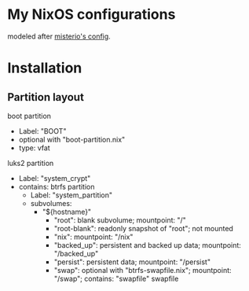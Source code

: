 # My NixOS configurations
modeled after [misterio's config](https://git.sr.ht/~misterio/nix-config).

# Installation

## Partition layout
boot partition
- Label: "BOOT"
- optional with "boot-partition.nix"
- type: vfat

luks2 partition
- Label: "system\_crypt"
- contains: btrfs partition
  - Label: "system\_partition"
  - subvolumes:
    - "${hostname}"
      - "root": blank subvolume; mountpoint: "/"
      - "root-blank": readonly snapshot of "root"; not mounted
      - "nix": mountpoint: "/nix"
      - "backed\_up": persistent and backed up data; mountpoint: "/backed\_up"
      - "persist": persistent data; mountpoint: "/persist"
      - "swap": optional with "btrfs-swapfile.nix"; mountpoint: "/swap"; contains: "swapfile" swapfile
